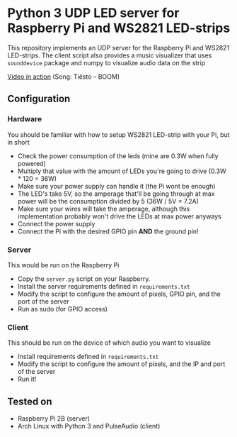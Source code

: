 # Python 3 UDP LED server for Raspberry Pi and WS2821 LED-strips
This repository implements an UDP server for the Raspberry Pi and WS2821 LED-strips.
The client script also provides a music visualizer that uses `sounddevice` package and numpy to visualize audio data on the strip

[Video in action](https://streamable.com/vl59y)
(Song: Tiësto – BOOM)

## Configuration

### Hardware
You should be familiar with how to setup WS2821 LED-strip with your Pi, but in short

- Check the power consumption of the leds (mine are 0.3W when fully powered)
- Multiply that value with the amount of LEDs you're going to drive (0.3W * 120 = 36W)
- Make sure your power supply can handle it (the Pi wont be enough)
- The LED's take 5V, so the amperage that'll be going through at max power will be the consumption divided by 5 (36W / 5V = 7.2A)
- Make sure your wires will take the amperage, although this implementation probably won't drive the LEDs at max power anyways
- Connect the power supply
- Connect the Pi with the desired GPIO pin **AND** the ground pin!

### Server
This would be run on the Raspberry Pi

- Copy the `server.py` script on your Raspberry.
- Install the server requirements defined in `requirements.txt`
- Modify the script to configure the amount of pixels, GPIO pin, and the port of the server
- Run as sudo (for GPIO access)

### Client
This should be run on the device of which audio you want to visualize

- Install requirements defined in `requirements.txt`
- Modify the script to configure the amount of pixels, and the IP and port of the server
- Run it!

## Tested on
- Raspberry Pi 2B (server)
- Arch Linux with Python 3 and PulseAudio (client)

